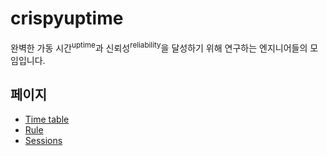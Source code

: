 # crispyuptime

완벽한 가동 시간<sup>uptime</sup>과 신뢰성<sup>reliability</sup>을 달성하기 위해 연구하는 엔지니어들의 모임입니다.

## 페이지

- [Time table](./docs/timetable.md)
- [Rule](./docs/rule.md)
- [Sessions](./sessions/)
